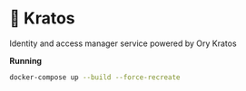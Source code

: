 # 🔐 Kratos

Identity and access manager service powered by Ory Kratos

**Running**
```sh
docker-compose up --build --force-recreate
```